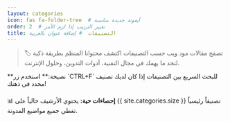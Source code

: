 ```yaml
---
layout: categories
icon: fas fa-folder-tree  # أيقونة جديدة مناسبة
order: 2  # تغيير الترتيب إذا لزم الأمر
title: التصنيفات  # إضافة عنوان بالعربية
---
```


<blockquote>
🏷️ تصفح مقالات مود ويب حسب التصنيفات  
اكتشف محتوانا المنظم بطريقة ذكية لتجد ما يهمك في مجال التقنية، أدوات التدوين، وحلول الإنترنت.
</blockquote>

<div class="notice--info" markdown="1">
**نصيحة:** استخدم زر `CTRL+F` للبحث السريع بين التصنيفات إذا كان لديك تصنيف محدد في ذهنك!
</div>

<p style="text-align: left; margin-top: 1.5em;">
📊 <strong>إحصاءات حية:</strong>  
يحتوي الأرشيف حالياً على <span class="categories-count">{{ site.categories.size }}</span> تصنيفاً رئيسياً تغطي جميع مواضيع المدونة.
</p>
